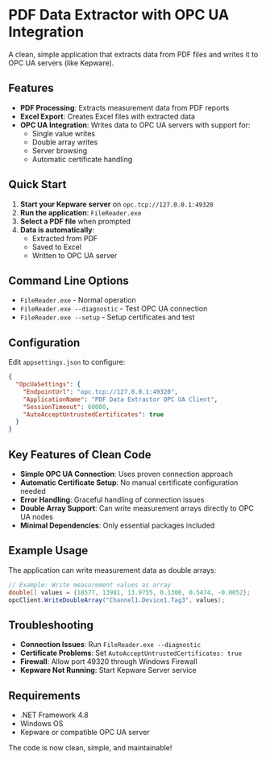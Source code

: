 # PDF Data Extractor with OPC UA Integration

A clean, simple application that extracts data from PDF files and writes it to OPC UA servers (like Kepware).

## Features

- **PDF Processing**: Extracts measurement data from PDF reports
- **Excel Export**: Creates Excel files with extracted data
- **OPC UA Integration**: Writes data to OPC UA servers with support for:
  - Single value writes
  - Double array writes
  - Server browsing
  - Automatic certificate handling

## Quick Start

1. **Start your Kepware server** on `opc.tcp://127.0.0.1:49320`
2. **Run the application**: `FileReader.exe`
3. **Select a PDF file** when prompted
4. **Data is automatically**:
   - Extracted from PDF
   - Saved to Excel
   - Written to OPC UA server

## Command Line Options

- `FileReader.exe` - Normal operation
- `FileReader.exe --diagnostic` - Test OPC UA connection
- `FileReader.exe --setup` - Setup certificates and test

## Configuration

Edit `appsettings.json` to configure:

```json
{
  "OpcUaSettings": {
    "EndpointUrl": "opc.tcp://127.0.0.1:49320",
    "ApplicationName": "PDF Data Extractor OPC UA Client",
    "SessionTimeout": 60000,
    "AutoAcceptUntrustedCertificates": true
  }
}
```

## Key Features of Clean Code

- **Simple OPC UA Connection**: Uses proven connection approach
- **Automatic Certificate Setup**: No manual certificate configuration needed
- **Error Handling**: Graceful handling of connection issues
- **Double Array Support**: Can write measurement arrays directly to OPC UA nodes
- **Minimal Dependencies**: Only essential packages included

## Example Usage

The application can write measurement data as double arrays:

```csharp
// Example: Write measurement values as array
double[] values = {18577, 13981, 13.9755, 0.1306, 0.5474, -0.0052};
opcClient.WriteDoubleArray("Channel1.Device1.Tag3", values);
```

## Troubleshooting

- **Connection Issues**: Run `FileReader.exe --diagnostic`
- **Certificate Problems**: Set `AutoAcceptUntrustedCertificates: true`
- **Firewall**: Allow port 49320 through Windows Firewall
- **Kepware Not Running**: Start Kepware Server service

## Requirements

- .NET Framework 4.8
- Windows OS
- Kepware or compatible OPC UA server

The code is now clean, simple, and maintainable!